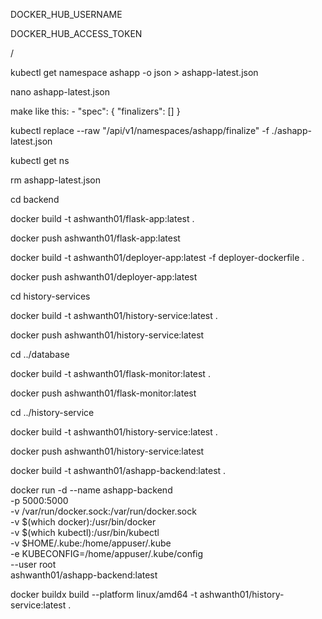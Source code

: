 DOCKER_HUB_USERNAME

DOCKER_HUB_ACCESS_TOKEN

/


kubectl get namespace ashapp -o json > ashapp-latest.json

nano ashapp-latest.json

make like this: -
"spec": {
  "finalizers": []
}

kubectl replace --raw "/api/v1/namespaces/ashapp/finalize" -f ./ashapp-latest.json

kubectl get ns

rm ashapp-latest.json

cd backend

docker build -t ashwanth01/flask-app:latest .

docker push ashwanth01/flask-app:latest


docker build -t ashwanth01/deployer-app:latest -f deployer-dockerfile .

docker push ashwanth01/deployer-app:latest


cd history-services

docker build -t ashwanth01/history-service:latest .

docker push ashwanth01/history-service:latest


cd ../database

docker build -t ashwanth01/flask-monitor:latest .

docker push ashwanth01/flask-monitor:latest


cd ../history-service

docker build -t ashwanth01/history-service:latest .

docker push ashwanth01/history-service:latest



docker build -t ashwanth01/ashapp-backend:latest .

docker run -d --name ashapp-backend \
  -p 5000:5000 \
  -v /var/run/docker.sock:/var/run/docker.sock \
  -v $(which docker):/usr/bin/docker \
  -v $(which kubectl):/usr/bin/kubectl \
  -v $HOME/.kube:/home/appuser/.kube \
  -e KUBECONFIG=/home/appuser/.kube/config \
  --user root \
  ashwanth01/ashapp-backend:latest






docker buildx build --platform linux/amd64 -t ashwanth01/history-service:latest .







